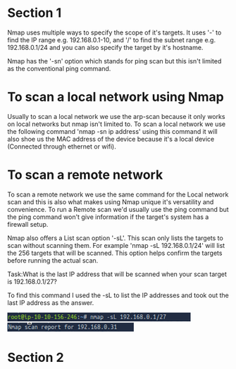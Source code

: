 # Section 1 

Nmap uses multiple ways to specify the scope of it's targets.
It uses '-' to find the IP range e.g. 192.168.0.1-10, and '/' to find the subnet range e.g. 192.168.0.1/24 and you can also specify the target by it's hostname.

Nmap has the '-sn' option which stands for ping scan but this isn't limited as the conventional ping command.

# To scan a local network using Nmap

Usually to scan a local network we use the arp-scan because it only works on local networks but nmap isn't limited to.
To scan a local network we use the following command 'nmap -sn ip address' using this command it will also shoe us the MAC address of the device because it's a local device (Connected through ethernet or wifi). 

# To scan a remote network

To scan a remote network we use the same command for the Local network scan and this is also what makes using Nmap unique it's versatility and convenience.
To run a Remote scan we'd usually use the ping command but the ping command won't give information if the target's system has a firewall setup.

Nmap also offers a List scan option '-sL'. This scan only lists the targets to scan without scanning them.
For example 'nmap -sL 192.168.0.1/24' will list the 256 targets that will be scanned. This option helps confirm the targets before running the actual scan.


Task:What is the last IP address that will be scanned when your scan target is 192.168.0.1/27?

To find this command I used the -sL to list the IP addresses and took out the last IP address as the answer.

![](Picture1.png)
![](Picture2.png)

# Section 2

